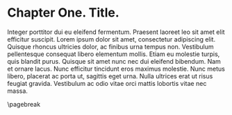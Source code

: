 # Chapter One. Title.

Integer porttitor dui eu eleifend fermentum. Praesent laoreet leo sit amet elit efficitur suscipit. Lorem ipsum dolor sit amet, consectetur adipiscing elit. Quisque rhoncus ultricies dolor, ac finibus urna tempus non. Vestibulum pellentesque consequat libero elementum mollis. Etiam eu molestie turpis, quis blandit purus. Quisque sit amet nunc nec dui eleifend bibendum. Nam et ornare lacus. Nunc efficitur tincidunt eros maximus molestie. Nunc metus libero, placerat ac porta ut, sagittis eget urna. Nulla ultrices erat ut risus feugiat gravida. Vestibulum ac odio vitae orci mattis lobortis vitae nec massa.

\pagebreak
